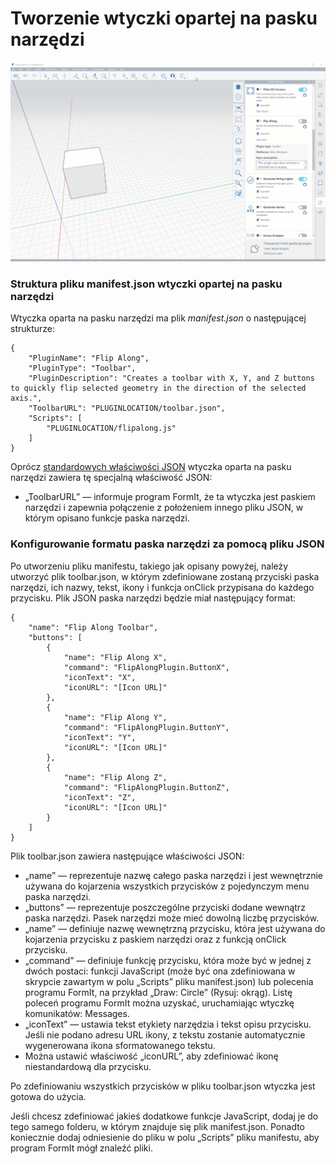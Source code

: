 # Tworzenie wtyczki opartej na pasku narzędzi

![](<../../../.gitbook/assets/Toolbar based plugin.gif>)

### Struktura pliku manifest.json wtyczki opartej na pasku narzędzi

Wtyczka oparta na pasku narzędzi ma plik _manifest.json_ o następującej strukturze:

```
{
    "PluginName": "Flip Along",
    "PluginType": "Toolbar",
    "PluginDescription": "Creates a toolbar with X, Y, and Z buttons to quickly flip selected geometry in the direction of the selected axis.",
    "ToolbarURL": "PLUGINLOCATION/toolbar.json",
    "Scripts": [
        "PLUGINLOCATION/flipalong.js"
    ]
}               
```

Oprócz [standardowych właściwości JSON](../advanced-development/general-plugin-setup-in-the-manifest.md) wtyczka oparta na pasku narzędzi zawiera tę specjalną właściwość JSON:

* „ToolbarURL” — informuje program FormIt, że ta wtyczka jest paskiem narzędzi i zapewnia połączenie z położeniem innego pliku JSON, w którym opisano funkcje paska narzędzi.

### Konfigurowanie formatu paska narzędzi za pomocą pliku JSON

Po utworzeniu pliku manifestu, takiego jak opisany powyżej, należy utworzyć plik toolbar.json, w którym zdefiniowane zostaną przyciski paska narzędzi, ich nazwy, tekst, ikony i funkcja onClick przypisana do każdego przycisku. Plik JSON paska narzędzi będzie miał następujący format:

```
{
    "name": "Flip Along Toolbar",
    "buttons": [
        {
            "name": "Flip Along X",
            "command": "FlipAlongPlugin.ButtonX",
            "iconText": "X",
            "iconURL": "[Icon URL]"
        },
        {
            "name": "Flip Along Y",
            "command": "FlipAlongPlugin.ButtonY",
            "iconText": "Y",
            "iconURL": "[Icon URL]"
        },
        {
            "name": "Flip Along Z",
            "command": "FlipAlongPlugin.ButtonZ",
            "iconText": "Z",
            "iconURL": "[Icon URL]"
        }
    ]
}               
```

Plik toolbar.json zawiera następujące właściwości JSON:

* „name” — reprezentuje nazwę całego paska narzędzi i jest wewnętrznie używana do kojarzenia wszystkich przycisków z pojedynczym menu paska narzędzi.
* „buttons” — reprezentuje poszczególne przyciski dodane wewnątrz paska narzędzi. Pasek narzędzi może mieć dowolną liczbę przycisków.
* „name” — definiuje nazwę wewnętrzną przycisku, która jest używana do kojarzenia przycisku z paskiem narzędzi oraz z funkcją onClick przycisku.
* „command” — definiuje funkcję przycisku, która może być w jednej z dwóch postaci: funkcji JavaScript (może być ona zdefiniowana w skrypcie zawartym w polu „Scripts” pliku manifest.json) lub polecenia programu FormIt, na przykład „Draw: Circle” (Rysuj: okrąg). Listę poleceń programu FormIt można uzyskać, uruchamiając wtyczkę komunikatów: Messages.
* „iconText” — ustawia tekst etykiety narzędzia i tekst opisu przycisku. Jeśli nie podano adresu URL ikony, z tekstu zostanie automatycznie wygenerowana ikona sformatowanego tekstu.
* Można ustawić właściwość „iconURL”, aby zdefiniować ikonę niestandardową dla przycisku.

Po zdefiniowaniu wszystkich przycisków w pliku toolbar.json wtyczka jest gotowa do użycia.&#x20;

Jeśli chcesz zdefiniować jakieś dodatkowe funkcje JavaScript, dodaj je do tego samego folderu, w którym znajduje się plik manifest.json. Ponadto koniecznie dodaj odniesienie do pliku w polu „Scripts” pliku manifestu, aby program FormIt mógł znaleźć pliki.

